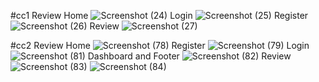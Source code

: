 #cc1 Review
Home
![Screenshot (24)](https://github.com/soundariya-2212/React_IRC/assets/151667083/1d0ed9e2-4f7e-4991-91f1-e8625c935de8)
Login
![Screenshot (25)](https://github.com/soundariya-2212/React_IRC/assets/151667083/a58e0029-06ec-4c45-a162-65bc8d731b74)
Register
![Screenshot (26)](https://github.com/soundariya-2212/React_IRC/assets/151667083/2320526a-3903-4c6f-b45d-de5d31264a1f)
Review
![Screenshot (27)](https://github.com/soundariya-2212/React_IRC/assets/151667083/420b036d-0390-4658-b1dc-546e0a4f6448)

#cc2 Review 
Home
![Screenshot (78)](https://github.com/soundariya-2212/React_IRC/assets/151667083/f405e677-d26d-4b2b-a387-f3d1ce791c12)
Register
![Screenshot (79)](https://github.com/soundariya-2212/React_IRC/assets/151667083/7ba9952e-fb54-42e1-9cf5-c40a68d4f511)
Login
![Screenshot (81)](https://github.com/soundariya-2212/React_IRC/assets/151667083/e1b5e4a2-dc35-447d-aac6-f1e6710d52ed)
Dashboard and Footer
![Screenshot (82)](https://github.com/soundariya-2212/React_IRC/assets/151667083/2cac4843-9337-4e12-b024-dda8c2f9013b)
Review
![Screenshot (83)](https://github.com/soundariya-2212/React_IRC/assets/151667083/5f7f2f3c-795b-4098-98e7-40e8abaa24b8)
![Screenshot (84)](https://github.com/soundariya-2212/React_IRC/assets/151667083/f1e807c5-88bb-48b8-8411-e952c1bf278b)
